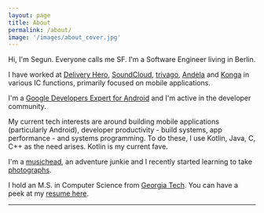 ```yaml
---
layout: page
title: About
permalink: /about/
image: '/images/about_cover.jpg'
---
```


Hi, I'm Segun. Everyone calls me SF. I'm a Software Engineer living in Berlin.

I have worked at [Delivery Hero](https://deliveryhero.com), [SoundCloud](https://soundcloud.com), [trivago](https://trivago.com), [Andela](https://andela.com) and [Konga](https://konga.com) in various IC functions, primarily focused on mobile applications.

I'm a [Google Developers Expert for Android](https://developers.google.com/community/experts/directory/profile/profile-oluwasegun-famisa) and I'm active in the developer community.

My current tech interests are around building mobile applications (particularly Android), developer productivity - build systems, app performance - and systems programming. To do these, I use Kotlin, Java, C, C++ as the need arises. Kotlin is my current fave.

I'm a [musichead](https://soundcloud.com/segunfamisa), an adventure junkie and I recently started learning to take [photographs](https://unsplash.com/segunfamisa).

I hold an M.S. in Computer Science from [Georgia Tech](https://www.gatech.edu/). You can have a peek at my [resume here](https://docs.google.com/document/d/e/2PACX-1vQqnQ8WjsixzyVDoyxgGFuTnjeagy4MKK1pZ-h3TsG3gjzz5Bs1oEy9Q4xklbhO28kEpFCBcxt-DFKz/pub).

***
